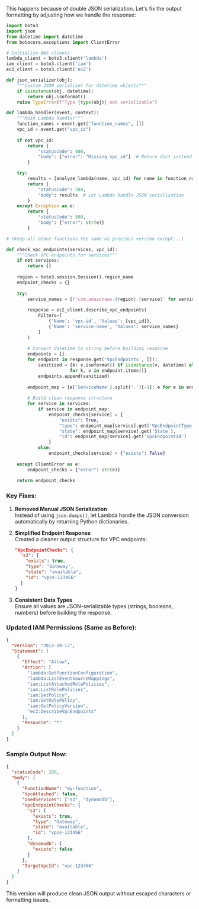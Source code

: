 This happens because of double JSON serialization. Let's fix the output formatting by adjusting how we handle the response:

```python
import boto3
import json
from datetime import datetime
from botocore.exceptions import ClientError

# Initialize AWS clients
lambda_client = boto3.client('lambda')
iam_client = boto3.client('iam')
ec2_client = boto3.client('ec2')

def json_serializer(obj):
    """Custom JSON serializer for datetime objects"""
    if isinstance(obj, datetime):
        return obj.isoformat()
    raise TypeError(f"Type {type(obj)} not serializable")

def lambda_handler(event, context):
    """Main Lambda handler"""
    function_names = event.get("function_names", [])
    vpc_id = event.get("vpc_id")
    
    if not vpc_id:
        return {
            "statusCode": 400,
            "body": {"error": "Missing vpc_id"}  # Return dict instead of string
        }

    try:
        results = [analyze_lambda(name, vpc_id) for name in function_names]
        return {
            "statusCode": 200,
            "body": results  # Let Lambda handle JSON serialization
        }
    except Exception as e:
        return {
            "statusCode": 500,
            "body": {"error": str(e)}
        }

# (Keep all other functions the same as previous version except...)

def check_vpc_endpoints(services, vpc_id):
    """Check VPC endpoints for services"""
    if not services:
        return {}
    
    region = boto3.session.Session().region_name
    endpoint_checks = {}
    
    try:
        service_names = [f'com.amazonaws.{region}.{service}' for service in services]
        
        response = ec2_client.describe_vpc_endpoints(
            Filters=[
                {'Name': 'vpc-id', 'Values': [vpc_id]},
                {'Name': 'service-name', 'Values': service_names}
            ]
        )
        
        # Convert datetime to string before building response
        endpoints = []
        for endpoint in response.get('VpcEndpoints', []):
            sanitized = {k: v.isoformat() if isinstance(v, datetime) else v 
                        for k, v in endpoint.items()}
            endpoints.append(sanitized)
        
        endpoint_map = {e['ServiceName'].split('.')[-1]: e for e in endpoints}
        
        # Build clean response structure
        for service in services:
            if service in endpoint_map:
                endpoint_checks[service] = {
                    "exists": True,
                    "type": endpoint_map[service].get('VpcEndpointType'),
                    "state": endpoint_map[service].get('State'),
                    "id": endpoint_map[service].get('VpcEndpointId')
                }
            else:
                endpoint_checks[service] = {"exists": False}
                
    except ClientError as e:
        endpoint_checks = {"error": str(e)}
    
    return endpoint_checks
```

### Key Fixes:
1. **Removed Manual JSON Serialization**  
   Instead of using `json.dumps()`, let Lambda handle the JSON conversion automatically by returning Python dictionaries.

2. **Simplified Endpoint Response**  
   Created a cleaner output structure for VPC endpoints:
   ```json
   "VpcEndpointChecks": {
     "s3": {
       "exists": true,
       "type": "Gateway",
       "state": "available",
       "id": "vpce-123456"
     }
   }
   ```

3. **Consistent Data Types**  
   Ensure all values are JSON-serializable types (strings, booleans, numbers) before building the response.

### Updated IAM Permissions (Same as Before):
```json
{
  "Version": "2012-10-17",
  "Statement": [
    {
      "Effect": "Allow",
      "Action": [
        "lambda:GetFunctionConfiguration",
        "lambda:ListEventSourceMappings",
        "iam:ListAttachedRolePolicies",
        "iam:ListRolePolicies",
        "iam:GetPolicy",
        "iam:GetRolePolicy",
        "iam:GetPolicyVersion",
        "ec2:DescribeVpcEndpoints"
      ],
      "Resource": "*"
    }
  ]
}
```

### Sample Output Now:
```json
{
  "statusCode": 200,
  "body": [
    {
      "FunctionName": "my-function",
      "VpcAttached": false,
      "UsedServices": ["s3", "dynamodb"],
      "VpcEndpointChecks": {
        "s3": {
          "exists": true,
          "type": "Gateway",
          "state": "available",
          "id": "vpce-123456"
        },
        "dynamodb": {
          "exists": false
        }
      },
      "TargetVpcId": "vpc-123456"
    }
  ]
}
```

This version will produce clean JSON output without escaped characters or formatting issues.
